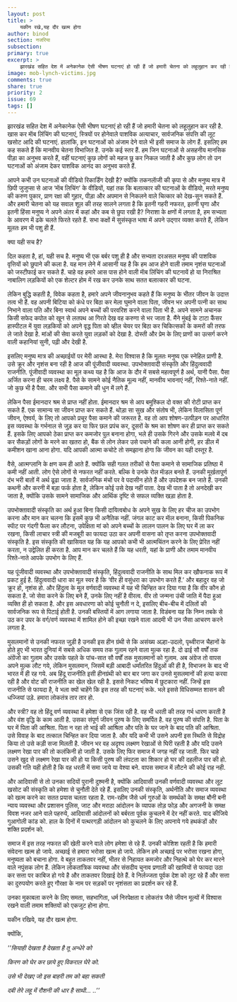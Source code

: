 ```yaml
---
layout: post
title: >
    यकीन रखे,यह दौर खत्म होगा
author: binod
section: नजरिया
subsection:
primary: true
excerpt: >
    झारखंड सहित देश में अनेकानेक ऐसी भीषण घटनाएं हो रही हैं जो हमारी चेतना को लहूलुहान कर रही है. खास कर माॅब लिंचिंग की घटनाएं, स्त्रियों पर होनेवाले पाशविक अत्याचार, सार्वजनिक संपत्ति की लूट खसोट आदि की घटनाएं. हालांकि, इन घटनाओं को अंजाम देने वाले भी इसी समाज के लोग हैं. इसलिए हम कह सकते हैं कि मानवीय चेतना विभाजित है.
image: mob-lynch-victims.jpg
comments: true
share: true
priority: 2
issue: 69
tags: []
---
```


झारखंड सहित देश में अनेकानेक ऐसी भीषण घटनाएं हो रही हैं जो हमारी चेतना को लहूलुहान कर रही है. खास कर माॅब लिंचिंग की घटनाएं, स्त्रियों पर होनेवाले पाशविक अत्याचार, सार्वजनिक संपत्ति की लूट खसोट आदि की घटनाएं. हालांकि, इन घटनाओं को अंजाम देने वाले भी इसी समाज के लोग हैं. इसलिए हम कह सकते हैं कि मानवीय चेतना विभाजित है. उनके कई स्तर हैं. हम जिन घटनाओं से असहनीय मानसिक पीड़ा का अनुभव करते हैं, वहीं घटनाएं कुछ लोगों को महज छू कर निकल जाती है और कुछ लोग तो उन घटनाओं को अंजाम देकर पाशविक आनंद का अनुभव करते हैं.

आपने कभी उन घटनाओं की वीडियो रिकार्डिंग देखी है? क्योंकि तकनलाॅजी की कृपा से और मनुष्य मात्र में छिपी जुजुप्सा से आज ‘माॅब लिचिंग’ के वीडियों, यहां तक कि बलात्कार की घटनाओं के वीडियो, मरते मनुष्य की करुण पुकार, प्राण रक्षा की गुहार, पीड़ा और अपमान से निकलने वाले चित्कार को देख-सुन सकते हैं. और हमारी चेतना को यह सवाल शूल की तरह सालने लगता है कि इतनी गहरी नफरत, इतनी घृणा और इतनी हिंसा मनुष्य ने अपने अंतर में कहां और कब से छुपा रखी है? निराशा के क्षणों में लगता है, हम सभ्यता के आवरण में ढके चलते फिरते रहते हैं. सभा कक्षों में सुसंस्कृत भाषा में अपने उद्गार व्यक्त करते हैं, लेकिन मूलतः हम भी पशु ही हैं.

क्या यही सच है?

दिल कहता है, हां, यही सच है. मनुष्य भी एक बर्बर पशु ही है और सभ्यता दरअसल मनुष्य की पाशविक वृत्तियों को छुपाने की कला है. यह मान लेने में आसानी यह है कि हम आज होने वाली तमाम नृशंस घटनाओं को जस्टीफाई कर सकते हैं. चाहे वह हमारे आस पास होने वाली माॅब लिंचिंग की घटनायें हो या निराश्रित नाबालिग लड़कियों को एक शेल्टर होम में रख कर उनके साथ सतत बलात्कार की घटना.

लेकिन बुद्धि कहती है, विवेक कहता है, हमारे अपने जीवनानुभव कहते हैं कि मनुष्य के भीतर जीवन के उदात्त तत्व भी हैं. वह अपनी बिटिया को कंधे पर बिठा कर मेला घुमाने वाला पिता, जीवन भर अपनी पत्नी का साथ निभाने वाला पति और बिना स्वार्थ अपने बच्चों की परवरिश करने वाला पिता भी है. अपने सामने अचानक किसी सफेद कपोत को खून से लतपथ आ गिरते देख वह करुणा से भर जाता है. मैंने मुंबई के टाटा कैंसर हास्पीटल में युवा लड़कियों को अपने वृद्ध पिता को व्हील चेयर पर बिठा कर चिकित्सकों के कमरों की तरफ ले जाते देखा है. मांओं की सेवा करते युवा लड़कों को देखा है. दोस्ती और प्रेम के लिए प्राणों का उत्सर्ग करने वाली कहानियां सुनी, पढ़ी और देखी है.

इसलिए मनुष्य मात्र की अच्छाईयों पर मेरी आस्था है. मेरा विश्वास है कि मूलतः मनुष्य एक स्नेहिल प्राणी है. उसे क्रूर और नृशंस बना रही है आज की पूंजीवादी व्यवस्था. उपभोक्तावादी संस्कृति और हिंदुत्ववादी राजनीति. पूंजीवादी व्यवस्था का मूल कथ्य यह है कि आज के दौर में सबसे महत्वपूर्ण है अर्थ, यानी पैसा. पैसा अर्जित करना ही चरम लक्ष्य है. पैसे के सामने कोई नैतिक मूल्य नहीं, मानवीय भावनाएं नहीं, रिश्ते-नाते नहीं. जो कुछ भी है पैसा. और सभी पैसा कमाने की धुन में लगे हैं.

लेकिन पैसा ईमानदार श्रम से प्राप्त नहीं होता. ईमानदार श्रम से आप बमुश्किल दो वक्त की रोटी प्राप्त कर सकते हैं. एक सामान्य सा जीवन प्राप्त कर सकते हैं. थोड़ा सा सुख और संतोष भी, लेकिन विलासिता पूर्ण जीवन, ऐश्वर्य, के लिए तो आपको प्रचूर पैसा कमाने की जरूरत है. वह तो आप शोषण-उत्पीड़न पर आधारित इस व्यवस्था के गर्भनाल से जुड़ कर या फिर छल प्रपंच कर, दूसरों के श्रम का शोषण कर ही प्राप्त कर सकते हैं. इसके लिए आपको ठेका प्राप्त कर कमजोर पुल बनाना होगा, भले ही उसके गिरने और उसके मलवे में दब कर सैकड़ों लोगों के मरने का खतरा हो, बैंक से लोन लेकर उसे पचाने की कला आनी होगी, हर डील में कमीशन खाना आना होगा. यदि आपकी आत्मा कचोटे तो समझाना होगा कि जीवन का यही दस्तूर है.

वैसे, आत्मग्लानि के क्षण कम ही आते हैं. क्योंकि सही गलत तरीकों से पैसा कमाने से सामाजिक प्रतिष्ठा में कमी नहीं आती. लोग ऐसे लोगों से नफरत नहीं करते. बल्कि वे उनके रोल माॅडल बनते हैं. उनकी मूर्खतापूर्ण दंभ भरी बातों में अर्थ ढूढा जाता है. सार्वजनिक मंचों पर वे पदासीन होते हैं और उपदेशक बन जाते हैं. उनकी कथनी और करनी में बड़ा फर्क होता है, लेकिन कोई उसे देख नहीं पाता. देख भी पाता है तो अनदेखी कर जाता है, क्योंकि उसके सामने सामाजिक और आर्थिक दृष्टि से सफल व्यक्ति खड़ा होता है.

उपभोक्तावादी संस्कृति का अर्थ हुआ बिना किसी दायित्वबोध के अपने सुख के लिए हर चीज का उपभोग करना और मान कर चलना कि इसमें कुछ भी अनैतिक नहीं. जंगल काट कर माॅल बनाना, किसी पिकनिक स्पाॅट पर गंदगी फैला कर लौटना, उपेक्षिता मां को अपने बच्चों के लालन पालन के लिए घर में ला कर रखना, किसी लाचार स्त्री की मजबूरी का फायदा उठा कर अपनी वासना को तृप्त करना उपभोक्तवादी संस्कृति है. इस संस्कृति की खासियत यह कि यह आपको कभी भी आत्मचिंतन करने के लिए प्रेरित नहीं करता, न उद्वेलित ही करता है. आप मान कर चलते हैं कि यह धरती, यहां के प्राणी और तमाम मानवीय रिश्ते-नाते आपके उपभोग के लिए हैं.

यह पूंजीवादी व्यवस्था और उपभोक्तावादी संस्कृति, हिंदुत्ववादी राजनीति के साथ मिल कर खौफनाक रूप में प्रकट हुई है. हिंदुत्ववादी धारा का मूल स्वर है कि ‘वीर ही वसुंधरा का उपभोग करते हैं.’ और बहादुर वह जो क्रूर हो, नृशंस हो. और हिंदुत्व के मूल वर्णवादी व्यवस्था में यह भी चिन्हित कर दिया गया है कि वीर कौन हो सकता है. जो सेवा करने के लिए बने हैं, उनके लिए नहीं है वीरत्व. वीर तो जन्मना उंची जाति में पैदा हुआ व्यक्ति ही हो सकता है. और इस अवधारणा को कोई चुनौती न दे, इसलिए बीच-बीच में दलितों की सार्वजनिक रूप से पिटाई होती है. उनकी बस्तियों में आग लगाया जाता है. विडंबना यह कि निम्न तबके से उठ कर उपर के वर्ग/वर्ण व्यवस्था में शामिल होने की इच्छा रखने वाला आदमी भी उन जैसा आचरण करने लगता है.

मुसलमानों से उनकी नफरत जुड़ी है उनकी इस हीन ग्रंथी से कि असंख्य अल्हा-उदलो, पृथ्वीराज चैहानों के होते हुए भी भारत दुनियां में सबसे अधिक समय तक गुलाम रहने वाला मुल्क रहा है. दो ढाई सौ वर्षों तक अंग्रेंजो का गुलाम और उसके पहले के पांच-सात सौ वर्षों तक मुसलमानों को गुलाम. अब अंग्रेज तो वापस अपने मुल्क लौट गये, लेकिन मुसलमान, जिसमें बड़ी आबादी धर्मांतरित हिंदुओं की ही है, विभाजन के बाद भी भारत में ही रह गये. अब हिंदू राजनीति इसी हीनग्रंथी को बार बार जगा कर उनसे मुसलमानों की हत्या करवा रही है और वोट की राजनीति का खेल खेल रही है. इससे निकट भविष्य में छुटकारा नहीं. जिन्हें इस राजनीति से फायदा है, वे भला क्यों चाहेंगे कि इस तरह की घटनाएं रूके. भले इससे विधिसम्मत शासन की धज्जियां उड़े. हमारा लोकतंत्र तार तार हो.

और स्त्री? वह तो हिंदू वर्ण व्यवस्था में हमेशा से एक जिंस रही है. वह भी धरती की तरह गर्भ धारण करती है और वंश वृद्धि के काम आती है. उसका संपूर्ण जीवन पुरुष के लिए समर्पित है. वह पुरुष की संपत्ति है. पिता के घर में पिता की आश्रिता. पिता न रहा तो भाई की आश्रिता और पति के घर जाने के बाद पति की आश्रिता. उसे विवाह के बाद तत्काल चिन्हित कर दिया जाता है. और यदि कभी भी उसने अपनी इस स्थिति से विद्रोह किया तो उसे कड़ी सजा मिलती है. जीवन भर वह अदृश्य लक्ष्मण रेखाओं से घिरी रहती है और यदि उसने लक्ष्मण रेखा पार की तो कलंकिनी हो जाती है. उसके लिए फिर समाज में जगह नहीं रह जाती. फिर चाहे उसने खुद से लक्ष्मण रेखा पार की हो या किसी पुरुष की लंपटता का शिकार हो घर की दहलीज पार की हो. उसकी गति यही होती है कि वह धरती में समा जाये या वेश्या बने. वापस समाज में लौटने की कोई राह नही.

और आदिवासी से तो उनका सदियों पुरानी दुश्मनी है, क्योंकि आदिवासी उनकी वर्णवादी व्यवस्था और लूट खसोट की संस्कृति को हमेशा से चुनौती देते रहे हैं. इसलिए उनकी संस्कृति, अर्थनीति और समाज व्यवस्था को खत्म करने का सतत प्रयास चलता रहता है. राम-रहीम जैसे धर्म गुरुओं के समर्थकों के समक्ष बौनी बनी न्याय व्यवस्था और प्रशासन पुलिस, जाट और मराठा आंदोलन के व्यापक तोड़ फोड़ और अगजनी के समक्ष विवश नजर आने वाले पहरुये, आदिवासी आंदोलनों को बर्बरता पूर्वक कुचलने में देर नहीं करते. याद कीजिये गुआगोली कांड को. हाल के दिनों में पत्थरगड़ी आंदोलन को कुचलने के लिए अपनाये गये हथकंडों और शक्ति प्रदर्शन को.

समाज में इस तरह नफरत की खेती करने वाले लोग हमेशा से रहे हैं. उनकी कोशिश रहती है कि हमारी संवेदना खत्म हो जाये. अच्छाई से हमारा भरोसा खत्म हो जाये. लेकिन हमे अच्छाई पर भरोसा रखना होगा, मनुष्यता को बचाना होगा. वे बहुत ताकतवर नहीं, भीतर से निहायत कमजोर और निहत्थे को घेर कर मारने वाले नपुंसक लोग हैं. लेकिन लोकतांत्रिक व्यवस्था और संसदीय चुनाव प्रणाली की खामियों से फायदा उठा कर सत्ता पर काबिज हो गये है और ताकतवर दिखाई देते हैं. वे निर्लज्जता पूर्वक देश को लूट रहे हैं और सत्ता का दुरुपयोग करते हुए गौरक्षा के नाम पर सड़कों पर नृशंसता का प्रदर्शन कर रहे हैं.

उनका मुकाबला करने के लिए समता, सहभागिता, धर्म निरपेक्षता व लोकतंत्र जैसे जीवन मूल्यों में विश्वास रखने वाली तमाम शक्तियों को एकजुट होना होगा.

यकीन रखिये, यह दौर खत्म होगा.

क्योंकि,

*''सियाही देखता है देखता है तू अन्धेरे को*

*किरण को घेर कर छाये हुए विकराल घेरे को.*

*उसे भी देखए जो इस बाहरी तम को बहा सकती*

*दबी तेरे लहू में रौशनी की धार है साथी... ..’’*